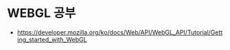 # WEBGL 공부

- https://developer.mozilla.org/ko/docs/Web/API/WebGL_API/Tutorial/Getting_started_with_WebGL